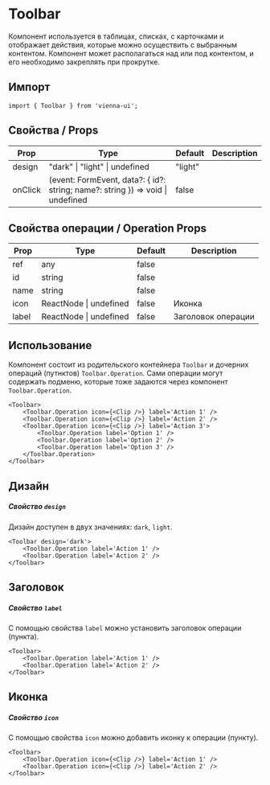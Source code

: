 # Toolbar

Компонент используется в таблицах, списках, с карточками и отображает действия, которые можно осуществить с выбранным контентом. Компонент может располагаться над или под контентом, и его необходимо закреплять при прокрутке.


## Импорт

```
import { Toolbar } from 'vienna-ui';
```

## Свойства / Props

Prop | Type | Default | Description
--- | --- | --- | ---
design | "dark" \| "light" \| undefined | "light" |
onClick | (event: FormEvent<HTMLDivElement>, data?: { id?: string; name?: string }) => void \| undefined | false |

## Свойства операции / Operation Props

Prop | Type | Default | Description
--- | --- | --- | ---
ref | any | false |
id | string | false |
name | string | false |
icon | ReactNode \| undefined | false | Иконка
label | ReactNode \| undefined | false | Заголовок операции

## Использование

Компонент состоит из родительского контейнера `Toolbar` и дочерних операций (путнктов) `Toolbar.Operation`.
Сами операции могут содержать подменю, которые тоже задаются через компонент `Toolbar.Operation`.

```
<Toolbar>
    <Toolbar.Operation icon={<Clip />} label='Action 1' />
    <Toolbar.Operation icon={<Clip />} label='Action 2' />
    <Toolbar.Operation icon={<Clip />} label='Action 3'>
        <Toolbar.Operation label='Option 1' />
        <Toolbar.Operation label='Option 2' />
        <Toolbar.Operation label='Option 3' />
    </Toolbar.Operation>
</Toolbar>
```

## Дизайн
##### Свойство `design`

Дизайн доступен в двух значениях: `dark`, `light`.

```
<Toolbar design='dark'>
    <Toolbar.Operation label='Action 1' />
    <Toolbar.Operation label='Action 2' />
</Toolbar>
```

## Заголовок
##### Свойство `label`

С помощью свойства `label` можно установить заголовок операции (пункта).

```
<Toolbar>
    <Toolbar.Operation label='Action 1' />
    <Toolbar.Operation label='Action 2' />
</Toolbar>
```

## Иконка
##### Свойство `icon`

C помощью свойства `icon` можно добавить иконку к операции (пункту).

```
<Toolbar>
    <Toolbar.Operation icon={<Clip />} label='Action 1' />
    <Toolbar.Operation icon={<Clip />} label='Action 2' />
</Toolbar>
```
